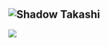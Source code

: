 ![Shadow Takashi](https://github.com/ShdwTakashi/ShdwTakashi/assets/113185975/5f733929-b221-4ab3-b8a5-19310c7e2868)
-----

<img src="https://github-readme-streak-stats.herokuapp.com/?user=ShdwTakashi"></img>
